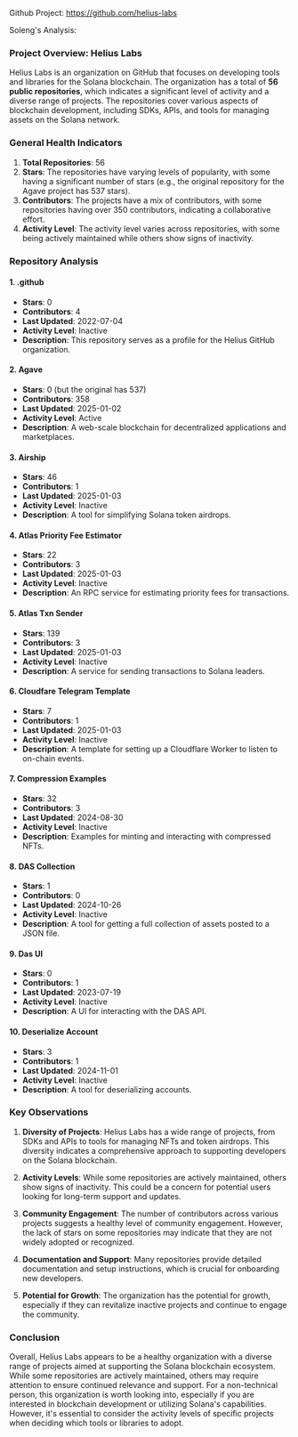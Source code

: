 Github Project: https://github.com/helius-labs

Soleng's Analysis:

### Project Overview: Helius Labs

Helius Labs is an organization on GitHub that focuses on developing tools and libraries for the Solana blockchain. The organization has a total of **56 public repositories**, which indicates a significant level of activity and a diverse range of projects. The repositories cover various aspects of blockchain development, including SDKs, APIs, and tools for managing assets on the Solana network.

### General Health Indicators

1. **Total Repositories**: 56
2. **Stars**: The repositories have varying levels of popularity, with some having a significant number of stars (e.g., the original repository for the Agave project has 537 stars).
3. **Contributors**: The projects have a mix of contributors, with some repositories having over 350 contributors, indicating a collaborative effort.
4. **Activity Level**: The activity level varies across repositories, with some being actively maintained while others show signs of inactivity.

### Repository Analysis

#### 1. **.github**
- **Stars**: 0
- **Contributors**: 4
- **Last Updated**: 2022-07-04
- **Activity Level**: Inactive
- **Description**: This repository serves as a profile for the Helius GitHub organization.

#### 2. **Agave**
- **Stars**: 0 (but the original has 537)
- **Contributors**: 358
- **Last Updated**: 2025-01-02
- **Activity Level**: Active
- **Description**: A web-scale blockchain for decentralized applications and marketplaces.

#### 3. **Airship**
- **Stars**: 46
- **Contributors**: 1
- **Last Updated**: 2025-01-03
- **Activity Level**: Inactive
- **Description**: A tool for simplifying Solana token airdrops.

#### 4. **Atlas Priority Fee Estimator**
- **Stars**: 22
- **Contributors**: 3
- **Last Updated**: 2025-01-03
- **Activity Level**: Inactive
- **Description**: An RPC service for estimating priority fees for transactions.

#### 5. **Atlas Txn Sender**
- **Stars**: 139
- **Contributors**: 3
- **Last Updated**: 2025-01-03
- **Activity Level**: Inactive
- **Description**: A service for sending transactions to Solana leaders.

#### 6. **Cloudfare Telegram Template**
- **Stars**: 7
- **Contributors**: 1
- **Last Updated**: 2025-01-03
- **Activity Level**: Inactive
- **Description**: A template for setting up a Cloudflare Worker to listen to on-chain events.

#### 7. **Compression Examples**
- **Stars**: 32
- **Contributors**: 3
- **Last Updated**: 2024-08-30
- **Activity Level**: Inactive
- **Description**: Examples for minting and interacting with compressed NFTs.

#### 8. **DAS Collection**
- **Stars**: 1
- **Contributors**: 0
- **Last Updated**: 2024-10-26
- **Activity Level**: Inactive
- **Description**: A tool for getting a full collection of assets posted to a JSON file.

#### 9. **Das UI**
- **Stars**: 0
- **Contributors**: 1
- **Last Updated**: 2023-07-19
- **Activity Level**: Inactive
- **Description**: A UI for interacting with the DAS API.

#### 10. **Deserialize Account**
- **Stars**: 3
- **Contributors**: 1
- **Last Updated**: 2024-11-01
- **Activity Level**: Inactive
- **Description**: A tool for deserializing accounts.

### Key Observations

1. **Diversity of Projects**: Helius Labs has a wide range of projects, from SDKs and APIs to tools for managing NFTs and token airdrops. This diversity indicates a comprehensive approach to supporting developers on the Solana blockchain.

2. **Activity Levels**: While some repositories are actively maintained, others show signs of inactivity. This could be a concern for potential users looking for long-term support and updates.

3. **Community Engagement**: The number of contributors across various projects suggests a healthy level of community engagement. However, the lack of stars on some repositories may indicate that they are not widely adopted or recognized.

4. **Documentation and Support**: Many repositories provide detailed documentation and setup instructions, which is crucial for onboarding new developers.

5. **Potential for Growth**: The organization has the potential for growth, especially if they can revitalize inactive projects and continue to engage the community.

### Conclusion

Overall, Helius Labs appears to be a healthy organization with a diverse range of projects aimed at supporting the Solana blockchain ecosystem. While some repositories are actively maintained, others may require attention to ensure continued relevance and support. For a non-technical person, this organization is worth looking into, especially if you are interested in blockchain development or utilizing Solana's capabilities. However, it's essential to consider the activity levels of specific projects when deciding which tools or libraries to adopt.